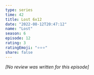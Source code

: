 ```yaml
---
type: series
time: 42
title: Lost 6x12
date: "2022-08-12T20:47:12"
name: "Lost"
season: 6
episode: 12
rating: 3
ratingEmoji: "⭐️⭐️⭐️"
share: false
---
```


_[No review was written for this episode]_
